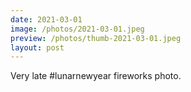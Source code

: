 ```yaml
---
date: 2021-03-01
image: /photos/2021-03-01.jpeg
preview: /photos/thumb-2021-03-01.jpeg
layout: post
---
```


Very late #lunarnewyear fireworks photo.
